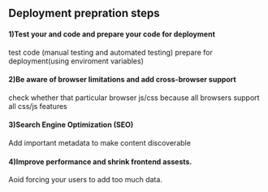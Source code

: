 ## Deployment prepration steps
#### 1)Test your and code and prepare your code for deployment
test code (manual testing and automated testing)
prepare for deployment(using enviroment variables)
#### 2)Be aware of browser limitations and add cross-browser support
check whether that particular browser js/css because all browsers support all css/js features
#### 3)Search Engine Optimization (SEO)
Add important metadata to make content discoverable
#### 4)Improve performance and shrink frontend assests.
Aoid forcing your users to add too much data.
